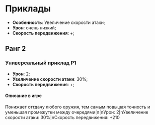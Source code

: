 # Приклады

* **Особенность**: Увеличение скорости атаки;
* **Урон**: очень низкий;
* **Скорость передвижения**: +;

## Ранг 2

### Универсальный приклад Р1

* **Урон**: 2;
* **Увеличение скорости атаки**: 30%;
* **Скорость передвижения**: +;

#### Описание в игре
Понижает оттдачу любого оружия, тем самым повышая точность и уменьшая промежутки между очередями|n|nУрон: 2|nУвеличение скорости атаки: 30%|nСкорость передвижения: +210